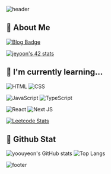 ![header](https://capsule-render.vercel.app/api?type=waving&color=0:1D2B64,100:F8CDDA&height=100&section=header)

## 🐧 About Me


[![Blog Badge](https://img.shields.io/badge/wiki_blog-EBC7E6?style=for-the-badge&logo=githubsponsors&link=https://wiki.yoouyeon.dev/)](https://wiki.yoouyeon.dev/)

[![jeyoon's 42 stats](https://badge.mediaplus.ma/darkgray/jeyoon?1337Badge=off&UM6P=off)](https://profile.intra.42.fr/users/jeyoon)

## 🌱 I'm currently learning...

![HTML](https://img.shields.io/badge/html-%23E34F26.svg?style=for-the-badge&logo=html5&logoColor=white)
![CSS](https://img.shields.io/badge/css-%231572B6.svg?style=for-the-badge&logo=css3&logoColor=white)

![JavaScript](https://img.shields.io/badge/javascript-%23323330.svg?style=for-the-badge&logo=javascript&logoColor=%23F7DF1E)
![TypeScript](https://img.shields.io/badge/typescript-%23007ACC.svg?style=for-the-badge&logo=typescript&logoColor=white)

![React](https://img.shields.io/badge/react-%2320232a.svg?style=for-the-badge&logo=react&logoColor=%2361DAFB)
![Next JS](https://img.shields.io/badge/Next-black?style=for-the-badge&logo=next.js&logoColor=white)

[![Leetcode Stats](https://leetcard.jacoblin.cool/yoouyeon?theme=light,dark&ext=heatmap)](https://leetcode.com/yoouyeon)

## 🐙 Github Stat

![yoouyeon's GitHub stats](https://github-readme-stats.vercel.app/api?username=yoouyeon&show_icons=true&hide=stars) ![Top Langs](https://github-readme-stats.vercel.app/api/top-langs/?username=yoouyeon&layout=compact)

![footer](https://capsule-render.vercel.app/api?type=waving&color=0:1D2B64,100:F8CDDA&height=100&section=footer)
